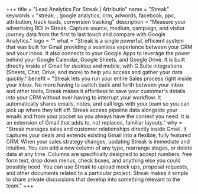 +++
title = "Lead Analytics For Streak | Attributio"
name = "Streak"
keywords = "streak, , google analytics, crm, adwords, facebook, ppc, attribution, track leads, conversion tracking"
description = "Measure your advertising ROI in Streak. Capture source, medium, campaign, and visitor journey data from the first to last touch and compare with Google Analytics."
logo = ""
what = "Streak is a single powerful, efficient system that was built for Gmail providing a seamless experience between your CRM and your inbox. It also connects to your Google Apps to leverage the power behind your Google Calendar, Google Sheets, and Google Drive. It is built directly inside of Gmail for desktop and mobile, with G Suite integrations (Sheets, Chat, Drive, and more) to help you access and gather your data quickly."
benefit = "Streak lets you run your entire Sales process right inside your inbox. No more having to switch back and forth between your inbox and other tools, Streak makes it effortless to save your customer's details into your CRM without ever having to interrupt your workflow. It automatically shares emails, notes, and call logs with your team so you can pick up where they left off.   Streak access pipeline data alongside your emails and from your pocket so you always have the context you need.  It is an extension of Gmail that adds to, not replaces, familiar layouts."
why = "Streak manages sales and customer relationships directly inside Gmail. It captures your deals and extends existing Gmail into a flexible, fully featured CRM. When your sales strategy changes, updating Streak is immediate and intuitive. You can add a new column of any type, rearrange stages, or delete data at any time. Columns are specifically designed to accept numbers, free form text, drop down menus, check boxes, and anything else you could possibly need. You can use Streak to upload mock ups, proposal requests, and other documents related to a particular project. Streak makes it simple to share private discussions that develop into something relevant to the team."
+++
